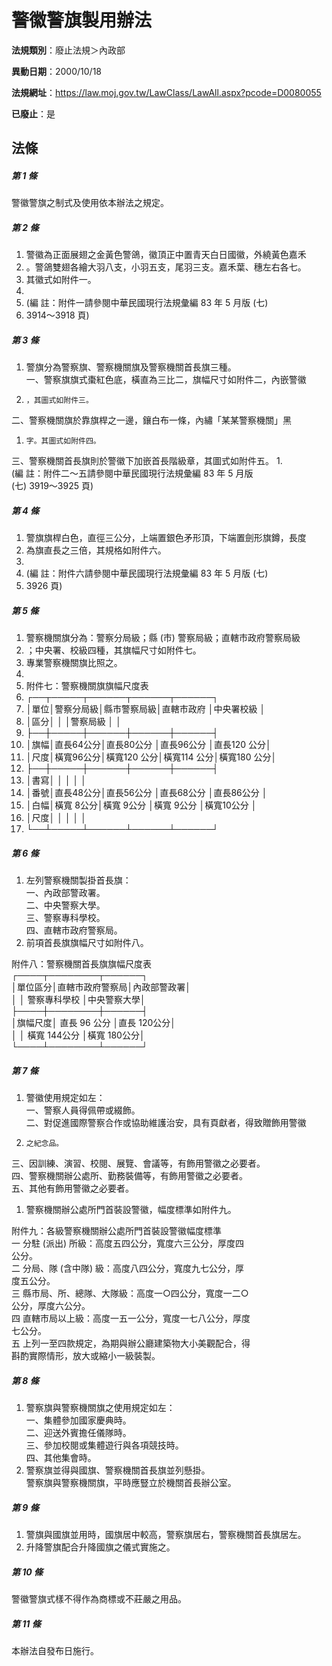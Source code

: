 # 警徽警旗製用辦法

**法規類別**：廢止法規＞內政部

**異動日期**：2000/10/18  

**法規網址**：https://law.moj.gov.tw/LawClass/LawAll.aspx?pcode=D0080055

**已廢止**：是



## 法條
##### 第 1 條
警徽警旗之制式及使用依本辦法之規定。

##### 第 2 條
1. 警徽為正面展翅之金黃色警鴿，徽頂正中置青天白日國徽，外繞黃色嘉禾
1. 。警鴿雙翅各繪大羽八支，小羽五支，尾羽三支。嘉禾葉、穗左右各七。
1. 其徽式如附件一。
1. 
1.  (編      註：附件一請參閱中華民國現行法規彙編 83 年 5 月版 (七)
1.   3914～3918 頁)

##### 第 3 條
1. 警旗分為警察旗、警察機關旗及警察機關首長旗三種。  
一、警察旗旗式棗紅色底，橫直為三比二，旗幅尺寸如附件二，內嵌警徽
1.     ，其圖式如附件三。  
二、警察機關旗於靠旗桿之一邊，鑲白布一條，內繡「某某警察機關」黑
1.     字。其圖式如附件四。  
三、警察機關首長旗則於警徽下加嵌首長階級章，其圖式如附件五。
1.   
 (編      註：附件二～五請參閱中華民國現行法規彙編 83 年 5 月版  
   (七) 3919～3925 頁)

##### 第 4 條
1. 警旗旗桿白色，直徑三公分，上端置銀色矛形頂，下端置劍形旗鐏，長度
1. 為旗直長之三倍，其規格如附件六。
1. 
1.  (編      註：附件六請參閱中華民國現行法規彙編 83 年 5 月版 (七)
1.   3926 頁)

##### 第 5 條
1. 警察機關旗分為：警察分局級；縣 (市) 警察局級；直轄市政府警察局級
1. ；中央署、校級四種，其旗幅尺寸如附件七。
1. 專業警察機關旗比照之。
1. 
1. 附件七：警察機關旗旗幅尺度表
1. ┌──┬─────┬──────┬──────┬──────┐
1. │單位│警察分局級│縣市警察局級│直轄市政府  │中央署校級  │
1. │區分│          │            │警察局級    │            │
1. ├──┼─────┼──────┼──────┼──────┤
1. │旗幅│直長64公分│直長80公分  │直長96公分  │直長120 公分│
1. │尺度│橫寬96公分│橫寬120 公分│橫寬114 公分│橫寬180 公分│
1. ├──┼─────┼──────┼──────┼──────┤
1. │書寫│          │            │            │            │
1. │番號│直長48公分│直長56公分  │直長68公分  │直長86公分  │
1. │白幅│橫寬 8公分│橫寬 9公分  │橫寬 9公分  │橫寬10公分  │
1. │尺度│          │            │            │            │
1. └──┴─────┴──────┴──────┴──────┘

##### 第 6 條
1. 左列警察機關製掛首長旗：  
一、內政部警政署。  
二、中央警察大學。  
三、警察專科學校。  
四、直轄市政府警察局。
1. 前項首長旗旗幅尺寸如附件八。  
  
附件八：警察機關首長旗旗幅尺度表  
┌────┬────────┬──────┐  
│單位區分│直轄市政府警察局│內政部警政署│  
│        │  警察專科學校  │中央警察大學│  
├────┼────────┼──────┤  
│旗幅尺度│  直長 96 公分  │直長 120公分│  
│        │  橫寬 144公分  │橫寬 180公分│  
└────┴────────┴──────┘

##### 第 7 條
1. 警徽使用規定如左：  
一、警察人員得佩帶或綴飾。  
二、對促進國際警察合作或協助維護治安，具有頁獻者，得致贈飾用警徽
1.     之紀念品。  
三、因訓練、演習、校閱、展覽、會議等，有飾用警徽之必要者。  
四、警察機關辦公處所、勤務裝備等，有飾用警徽之必要者。  
五、其他有飾用警徽之必要者。
1. 警察機關辦公處所門首裝設警徽，幅度標準如附件九。  
  
附件九：各級警察機關辦公處所門首裝設警徽幅度標準  
        一  分駐 (派出) 所級：高度五四公分，寬度六三公分，厚度四  
            公分。  
        二  分局、隊 (含中隊) 級：高度八四公分，寬度九七公分，厚  
            度五公分。  
        三  縣市局、所、總隊、大隊級：高度一○四公分，寬度一二○  
            公分，厚度六公分。  
        四  直轄市局以上級：高度一五一公分，寬度一七八公分，厚度  
            七公分。  
        五  上列一至四款規定，為期與辦公廳建築物大小美觀配合，得  
            斟酌實際情形，放大或縮小一級裝製。

##### 第 8 條
1. 警察旗與警察機關旗之使用規定如左：  
一、集體參加國家慶典時。  
二、迎送外賓擔任儀隊時。  
三、參加校閱或集體遊行與各項競技時。  
四、其他集會時。
1. 警察旗並得與國旗、警察機關首長旗並列懸掛。  
警察旗與警察機關旗，平時應豎立於機關首長辦公室。

##### 第 9 條
1. 警旗與國旗並用時，國旗居中較高，警察旗居右，警察機關首長旗居左。
1. 升降警旗配合升降國旗之儀式實施之。

##### 第 10 條
警徽警旗式樣不得作為商標或不莊嚴之用品。

##### 第 11 條
本辦法自發布日施行。


